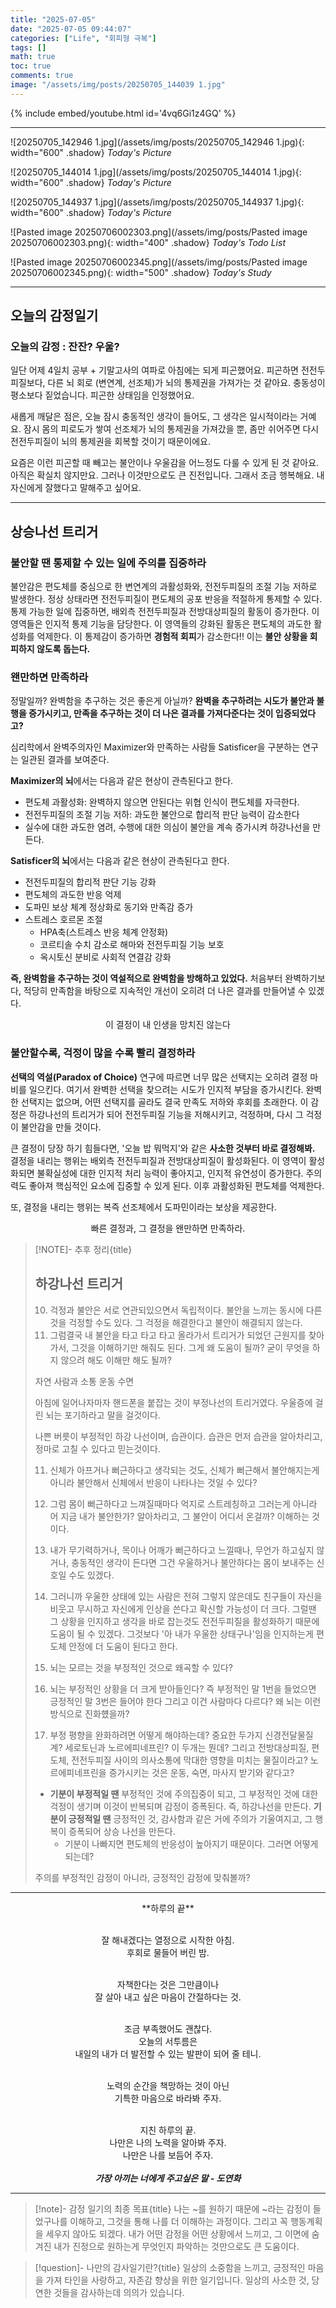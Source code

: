 ```yaml
---
title: "2025-07-05"
date: "2025-07-05 09:44:07"
categories: ["Life", "회피형 극복"]
tags: []
math: true
toc: true
comments: true
image: "/assets/img/posts/20250705_144039 1.jpg"
---
```


{% include embed/youtube.html id='4vq6Gi1z4GQ' %}



---

![20250705_142946 1.jpg](/assets/img/posts/20250705_142946 1.jpg){: width="600" .shadow}
_Today's Picture_

![20250705_144014 1.jpg](/assets/img/posts/20250705_144014 1.jpg){: width="600" .shadow}
_Today's Picture_

![20250705_144937 1.jpg](/assets/img/posts/20250705_144937 1.jpg){: width="600" .shadow}
_Today's Picture_

![Pasted image 20250706002303.png](/assets/img/posts/Pasted image 20250706002303.png){: width="400" .shadow}
_Today's Todo List_

![Pasted image 20250706002345.png](/assets/img/posts/Pasted image 20250706002345.png){: width="500" .shadow}
_Today's Study_

---
## 오늘의 감정일기

### 오늘의 감정 : 잔잔? 우울?
일단 어제 4일치 공부 + 기말고사의 여파로 아침에는 되게 피곤했어요. 피곤하면 전전두피질보다, 다른 뇌 회로 (변연계, 선조체)가 뇌의 통제권을 가져가는 것 같아요. 충동성이 평소보다 짙었습니다. 피곤한 상태임을 인정했어요.

새롭게 깨달은 점은, 오늘 잠시 충동적인 생각이 들어도, 그 생각은 일시적이라는 거예요. 잠시 몸의 피로도가 쌓여 선조체가 뇌의 통제권을 가져갔을 뿐, 좀만 쉬어주면 다시 전전두피질이 뇌의 통제권을 회복할 것이기 때문이에요.

요즘은 이런 피곤할 때 빼고는 불안이나 우울감을 어느정도 다룰 수 있게 된 것 같아요. 아직은 확실치 않지만요. 그러나 이것만으로도 큰 진전입니다. 그래서 조금 행복해요. 내 자신에게 잘했다고 말해주고 싶어요.

---
## 상승나선 트리거

### 불안할 땐 **통제할 수 있는 일에 주의를 집중하라** 
불안감은 편도체를 중심으로 한 변연계의 과활성화와, 전전두피질의 조절 기능 저하로 발생한다. 정상 상태라면 전전두피질이 편도체의 공포 반응을 적절하게 통제할 수 있다. 통제 가능한 일에 집중하면, 배외측 전전두피질과 전방대상피질의 활동이 증가한다. 이 영역들은 인지적 통제 기능을 담당한다. 이 영역들의 강화된 활동은 편도체의 과도한 활성화를 억제한다. 이 통제감이 증가하면 **경험적 회피**가 감소한다!! 이는 **불안 상황을 회피하지 않도록 돕는다.**

### **왠만하면 만족하라**
정말일까? 완벽함을 추구하는 것은 좋은게 아닐까? **완벽을 추구하려는 시도가 불안과 불행을 증가시키고, 만족을 추구하는 것이 더 나은 결과를 가져다준다는 것이 입증되었다고?**

심리학에서 완벽주의자인 Maximizer와 만족하는 사람들 Satisficer을 구분하는 연구는 일관된 결과를 보여준다. 

**Maximizer의 뇌**에서는 다음과 같은 현상이 관측된다고 한다.
- 편도체 과활성화: 완벽하지 않으면 안된다는 위협 인식이 편도체를 자극한다.
- 전전두피질의 조절 기능 저하: 과도한 불안으로 합리적 판단 능력이 감소한다
- 실수에 대한 과도한 염려, 수행에 대한 의심이 불안을 계속 증가시켜 하강나선을 만든다.

**Satisficer의 뇌**에서는 다음과 같은 현상이 관측된다고 한다.
- 전전두피질의 합리적  판단 기능 강화
- 편도체의 과도한 반응 억제
- 도파민 보상 체계 정상화로 동기와 만족감 증가
- 스트레스 호르몬 조절
	- HPA축(스트레스 반응 체계 안정화)
	- 코르티솔 수치 감소로 해마와 전전두피질 기능 보호
	- 옥시토신 분비로 사회적 연결감 강화

**즉, 완벽함을 추구하는 것이 역설적으로 완벽함을 방해하고 있었다.** 처음부터 완벽하기보다, 적당히 만족함을 바탕으로 지속적인 개선이 오히려 더 나은 결과를 만들어낼 수 있겠다.


$$
\text{이 결정이 내 인생을 망치진 않는다}
$$


### 불안할수록, 걱정이 많을 수록 빨리 결정하라
**선택의 역설(Paradox of Choice)** 연구에 따르면 너무 많은 선택지는 오히려 결정 마비를 일으킨다. 여기서 완벽한 선택을 찾으려는 시도가 인지적 부담을 증가시킨다. 완벽한 선택지는 없으며, 어떤 선택지를 골라도 결국 만족도 저하와 후회를 초래한다. 이 감정은 하강나선의 트리거가 되어 전전두피질 기능을 저해시키고, 걱정하며, 다시 그 걱정이 불안감을 만들 것이다.

큰 결정이 당장 하기 힘들다면, '오늘 밥 뭐먹지'와 같은 **사소한 것부터 바로 결정해봐.** 결정을 내리는 행위는 배외측 전전두피질과 전방대상피질이 활성화된다. 이 영역이 활성화되면 불확실성에 대한 인지적 처리 능력이 좋아지고, 인지적 유연성이 증가한다. 주의력도 좋아져 핵심적인 요소에 집중할 수 있게 된다. 이후 과활성화된 편도체를 억제한다.

또, 결정을 내리는 행위는 복즉 선조체에서 도파민이라는 보상을 제공한다.


$$
\text{빠른 결정과, 그 결정을 왠만하면 만족하라.}
$$


> [!NOTE]- 추후 정리{title}
> 
> 
> ## 하강나선 트리거
> 
> 10. 걱정과 불안은 서로 연관되있으면서 독립적이다. 불안을 느끼는 동시에 다른 것을 걱정할 수도 있다. 그 걱정을 해결한다고 불안이 해결되지 않는다.
> 	1. 그럼결국 내 불안을 타고 타고 타고 올라가서 트리거가 되었던 근원지를 찾아가서, 그것을 이해하기만 해줘도 된다. 그게 왜 도움이 될까? 굳이 무엇을 하지 않으려 해도 이해만 해도 될까? 
> 
> 자연
> 사람과 소통
> 운동
> 수면
> 
> 아침에 일어나자마자 핸드폰을 붙잡는 것이 부정나선의 트리거였다.
> 우울증에 걸린 뇌는 포기하라고 말을 걸것이다.
> 
> 나쁜 버릇이 부정적인 하강 나선이며, 습관이다. 습관은 먼저 습관을 알아차리고, 정마로 고칠 수 있다고 믿는것이다.
> 
> 11. 신체가 아프거나 뻐근하다고 생각되는 것도, 신체가 뻐근해서 불안해지는게 아니라 불안해서 신체에서 반응이 나타나는 것일 수 있다?
> 12. 그럼 몸이 뻐근하다고 느껴질때마다 억지로 스트레칭하고 그러는게 아니라 어 지금 내가 불안한가? 알아차리고, 그 불안이 어디서 온걸까? 이해하는 것이다.
> 
> 13. 내가 무기력하거나, 목이나 어깨가 뻐근하다고 느낄때나, 무언가 하고싶지 않거나, 충동적인 생각이 든다면 그건 우울하거나 불안하다는 몸이 보내주는 신호일 수도 있겠다.
> 
> 14. 그러니까 우울한 상태에 있는 사람은 전혀 그렇지 않은데도 친구들이 자신을 비웃고 무시하고 자신에게 인상을 쓴다고 확신할 가능성이 더 크다. 그럴땐 그 상황을 인지하고 생각을 바로 잡는것도 전전두피질을 활성화하기 때문에 도움이 될 수 있겠다. 그것보다 '아 내가 우울한 상태구나'임을 인지하는게 편도체 안정에 더 도움이 된다고 한다.
> 
> 15. 뇌는 모르는 것을 부정적인 것으로 왜곡할 수 있다?
> 16. 뇌는 부정적인 상황을 더 크게 받아들인다? 즉 부정적인 말 1번을 들었으면 긍정적인 말 3번은 들어야 한다 그리고 이건 사람마다 다르다? 왜 뇌는 이런 방식으로 진화헀을까?
> 17. 부정 평향을 완화하려면 어떻게 해야하는데? 중요한 두가지 신경전달물질계? 세로토닌과 노르에피네프린? 이 두개는 뭔데? 그리고 전방대상피질, 편도체, 전전두피질 사이의 의사소통에 막대한 영향을 미치는 물질이라고? 노르에피네프린을 증가시키는 것은 운동, 숙면, 마사지 받기와 같다고?
> 
> - **기분이 부정적일 땐** 부정적인 것에 주의집중이 되고, 그 부정적인 것에 대한 걱정이 생기며 이것이 반복되며 감정이 증폭된다. 즉, 하강나선을 만든다. **기분이 긍정적일 땐** 긍정적인 것, 감사함과 같은 거에 주의가 기울여지고, 그 행복이 증폭되어 상승 나선을 만든다.
> 	- 기분이 나빠지면 편도체의 반응성이 높아지기 때문이다. 그러면 어떻게 되는데?
> 
> 
> 주의를 부정적인 감정이 아니라, 긍정적인 감정에 맞춰볼까?
> 
> 

---

<div style="text-align: center;">  
**하루의 끝**<br><br>

잘 해내겠다는 열정으로 시작한 아침.<br>
후회로 물들어 버린 밤.<br><br>

자책한다는 것은 그만큼이나<br>
잘 살아 내고 싶은 마음이 간절하다는 것.<br><br>

조금 부족했어도 괜찮다.<br>
오늘의 서투름은<br>
내일의 내가 더 발전할 수 있는 발판이 되어 줄 테니.<br><br>

노력의 순간을 책망하는 것이 아닌<br>
기특한 마음으로 바라봐 주자.<br><br>

지친 하루의 끝.<br>
나만은 나의 노력을 알아봐 주자.<br>
나만은 나를 보듬어 주자.<br><br>
<i>**가장 아끼는 너에게 주고싶은 말 - 도연화**</i>
</div>

---

> [!note]- 감정 일기의 최종 목표{title}
> 나는 ~를 원하기 때문에 ~라는 감정이 들었구나를 이해하고, 그것을 통해 나를 더 이해하는 과정이다.
> 그리고 꼭 행동계획을 세우지 않아도 되겠다. 내가 어떤 감정을 어떤 상황에서 느끼고, 그 이면에 숨겨진 내가 진정으로 원하는게 무엇인지 파악하는 것만으로도 큰 도움이다. 

> [!question]- 나만의 감사일기란?{title}
> 일상의 소중함을 느끼고, 긍정적인 마음을 가져 타인을 사랑하고, 자존감 향상을 위한 일기입니다. 일상의 사소한 것, 당연한 것들을 감사하는데 의의가 있습니다.